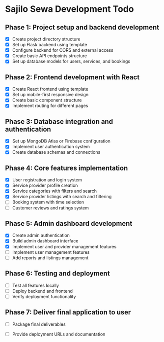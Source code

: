 # Sajilo Sewa Development Todo

## Phase 1: Project setup and backend development
- [x] Create project directory structure
- [x] Set up Flask backend using template
- [x] Configure backend for CORS and external access
- [x] Create basic API endpoints structure
- [x] Set up database models for users, services, and bookings

## Phase 2: Frontend development with React
- [x] Create React frontend using template
- [x] Set up mobile-first responsive design
- [x] Create basic component structure
- [x] Implement routing for different pages

## Phase 3: Database integration and authentication
- [x] Set up MongoDB Atlas or Firebase configuration
- [x] Implement user authentication system
- [x] Create database schemas and connections

## Phase 4: Core features implementation
- [x] User registration and login system
- [x] Service provider profile creation
- [x] Service categories with filters and search
- [x] Service provider listings with search and filtering
- [ ] Booking system with time selection
- [ ] Customer reviews and ratings system

## Phase 5: Admin dashboard development
- [x] Create admin authentication
- [x] Build admin dashboard interface
- [x] Implement user and provider management features
- [ ] Implement user management features
- [ ] Add reports and listings management

## Phase 6: Testing and deployment
- [ ] Test all features locally
- [ ] Deploy backend and frontend
- [ ] Verify deployment functionality

## Phase 7: Deliver final application to user
- [ ] Package final deliverables
- [ ] Provide deployment URLs and documentation

